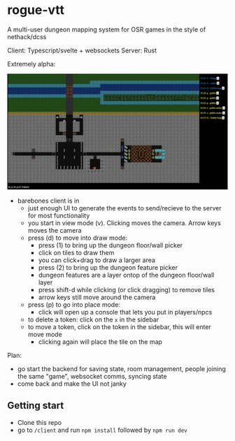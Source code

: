 # rogue-vtt

A multi-user dungeon mapping system for OSR games in the style of nethack/dcss

Client: Typescript/svelte + websockets
Server: Rust 

Extremely alpha: 

![current_status](alpha.png)


- barebones client is in 
  - just enough UI to generate the events to send/recieve to the server for most functionality 
  - you start in view mode (v).  Clicking moves the camera.  Arrow keys moves the camera 
  - press (d) to move into draw mode: 
    - press (1) to bring up the dungeon floor/wall picker 
    - click on tiles to draw them
    - you can click+drag to draw a larger area 
    - press (2) to bring up the dungeon feature picker 
    - dungeon features are a layer ontop of the dungeon floor/wall layer 
    - press shift-d while clicking (or click dragging) to remove tiles 
    - arrow keys still move around the camera
  - press (p) to go into place mode: 
    - click will open up a console that lets you put in players/npcs 
  - to delete a token: click on the `x` in the sidebar
  - to move a token, click on the token in the sidebar, this will enter move mode 
    - clicking again will place the tile on the map 


Plan: 

- go start the backend for saving state, room management, people joining the same "game", websocket comms, syncing state 
- come back and make the UI not janky 


## Getting start 

- Clone this repo 
- go to `/client` and run `npm install` followed by `npm run dev` 

